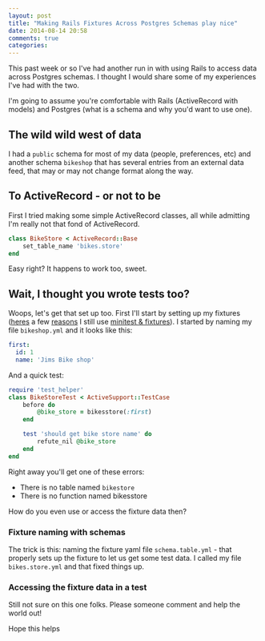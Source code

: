```yaml
---
layout: post
title: "Making Rails Fixtures Across Postgres Schemas play nice"
date: 2014-08-14 20:58
comments: true
categories:
---
```

This past week or so I've had another run in with using Rails to access data across Postgres schemas. I thought I would share some of my experiences I've had with the two.

I'm going to assume you're comfortable with Rails (ActiveRecord with models) and Postgres (what is a schema and why you'd want to use one).

## The wild wild west of data

I had a `public` schema for most of my data (people, preferences, etc) and another schema `bikeshop` that has several entries from an external data feed, that may or may not change format along the way.

## To ActiveRecord - or not to be

First I tried making some simple ActiveRecord classes, all while admitting I'm really not that fond of ActiveRecord.

``` ruby
class BikeStore < ActiveRecord::Base
	set_table_name 'bikes.store'
end
```

Easy right? It happens to work too, sweet.

## Wait, I thought you wrote tests too?

Woops, let's get that set up too. First I'll start by setting up my fixtures ([heres](http://google.com) a few [reasons](http://googe.com) I still use [minitest & fixtures](http://google.com)). I started by naming my file `bikeshop.yml` and it looks like this:

``` yml
first:
  id: 1
  name: 'Jims Bike shop'
```

And a quick test:

``` ruby
require 'test_helper'
class BikeStoreTest < ActiveSupport::TestCase
	before do
		@bike_store = bikesstore(:first)
	end

	test 'should get bike store name' do
		refute_nil @bike_store
	end
end
```

Right away you'll get one of these errors:

* There is no table named `bikestore`
* There is no function named bikesstore

How do you even use or access the fixture data then?

### Fixture naming with schemas

The trick is this: naming the fixture yaml file `schema.table.yml` - that properly sets up the fixture to let us get some test data. I called my file `bikes.store.yml` and that fixed things up.

### Accessing the fixture data in a test

Still not sure on this one folks. Please someone comment and help the world out!

Hope this helps
